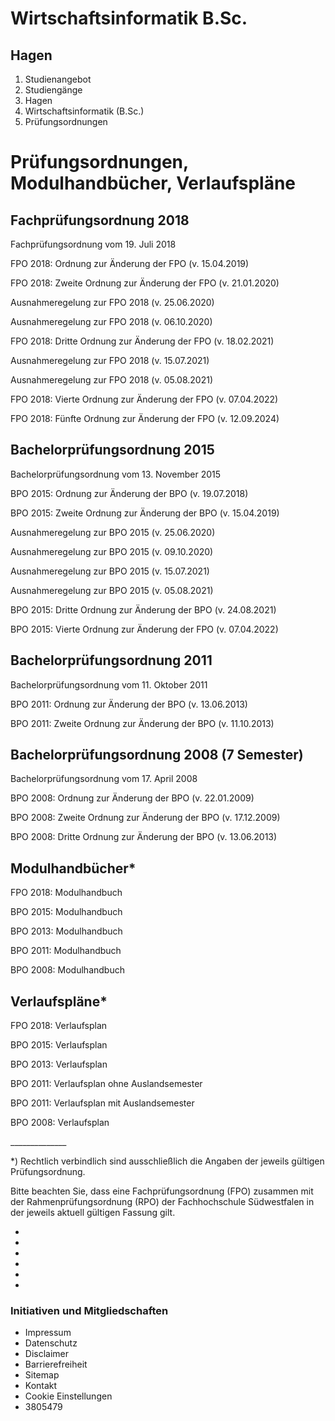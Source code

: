 # Wirtschaftsinformatik B.Sc.

## Hagen

1. Studienangebot
2. Studiengänge
3. Hagen
4. Wirtschaftsinformatik (B.Sc.)
5. Prüfungsordnungen

# Prüfungsordnungen, Modulhandbücher, Verlaufspläne

## Fachprüfungsordnung 2018

Fachprüfungsordnung vom 19. Juli 2018

FPO 2018: Ordnung zur Änderung der FPO (v. 15.04.2019)

FPO 2018: Zweite Ordnung zur Änderung der FPO (v. 21.01.2020)

Ausnahmeregelung zur FPO 2018 (v. 25.06.2020)

Ausnahmeregelung zur FPO 2018 (v. 06.10.2020)

FPO 2018: Dritte Ordnung zur Änderung der FPO (v. 18.02.2021)

Ausnahmeregelung zur FPO 2018 (v. 15.07.2021)

Ausnahmeregelung zur FPO 2018 (v. 05.08.2021)

FPO 2018: Vierte Ordnung zur Änderung der FPO (v. 07.04.2022)

FPO 2018: Fünfte Ordnung zur Änderung der FPO (v. 12.09.2024)

## Bachelorprüfungsordnung 2015

Bachelorprüfungsordnung vom 13. November 2015

BPO 2015: Ordnung zur Änderung der BPO (v. 19.07.2018)

BPO 2015: Zweite Ordnung zur Änderung der BPO (v. 15.04.2019)

Ausnahmeregelung zur BPO 2015 (v. 25.06.2020)

Ausnahmeregelung zur BPO 2015 (v. 09.10.2020)

Ausnahmeregelung zur BPO 2015 (v. 15.07.2021)

Ausnahmeregelung zur BPO 2015 (v. 05.08.2021)

BPO 2015: Dritte Ordnung zur Änderung der BPO (v. 24.08.2021)

BPO 2015: Vierte Ordnung zur Änderung der FPO (v. 07.04.2022)

## Bachelorprüfungsordnung 2011

Bachelorprüfungsordnung vom 11. Oktober 2011

BPO 2011: Ordnung zur Änderung der BPO (v. 13.06.2013)

BPO 2011: Zweite Ordnung zur Änderung der BPO (v. 11.10.2013)

## Bachelorprüfungsordnung 2008 (7 Semester)

Bachelorprüfungsordnung vom 17. April 2008

BPO 2008: Ordnung zur Änderung der BPO (v. 22.01.2009)

BPO 2008: Zweite Ordnung zur Änderung der BPO (v. 17.12.2009)

BPO 2008: Dritte Ordnung zur Änderung der BPO (v. 13.06.2013)

## Modulhandbücher*

FPO 2018: Modulhandbuch

BPO 2015: Modulhandbuch

BPO 2013: Modulhandbuch

BPO 2011: Modulhandbuch

BPO 2008: Modulhandbuch

## Verlaufspläne*

FPO 2018: Verlaufsplan

BPO 2015: Verlaufsplan

BPO 2013: Verlaufsplan

BPO 2011: Verlaufsplan ohne Auslandsemester

BPO 2011: Verlaufsplan mit Auslandsemester

BPO 2008: Verlaufsplan

\_\_\_\_\_\_\_\_\_\_\_\_\_\_

*) Rechtlich verbindlich sind ausschließlich die Angaben der jeweils gültigen Prüfungsordnung.

Bitte beachten Sie, dass eine Fachprüfungsordnung (FPO) zusammen mit der
Rahmenprüfungsordnung (RPO) der Fachhochschule Südwestfalen in der jeweils aktuell gültigen Fassung gilt.

- 
- 
- 
- 
- 
- 

### Initiativen und Mitgliedschaften

- Impressum
- Datenschutz
- Disclaimer
- Barrierefreiheit
- Sitemap
- Kontakt
- Cookie Einstellungen
- 3805479